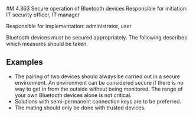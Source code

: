 #M 4.363 Secure operation of Bluetooth devices
Responsible for initiation: IT security officer, IT manager

Responsible for implementation: administrator, user

Bluetooth devices must be secured appropriately. The following describes which measures should be taken.



## Examples 
* The pairing of two devices should always be carried out in a secure environment. An environment can be considered secure if there is no way to get in from the outside without being monitored. The range of your own Bluetooth devices alone is not critical.
* Solutions with semi-permanent connection keys are to be preferred.
* The mating should only be done with trusted devices.




